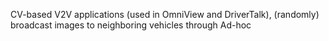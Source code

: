 CV-based V2V applications (used in OmniView and DriverTalk),  (randomly) broadcast images to neighboring vehicles through Ad-hoc 

